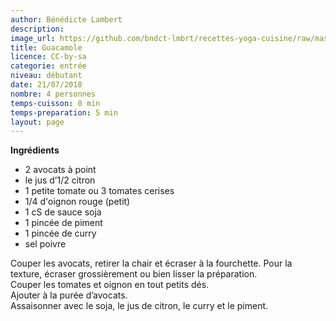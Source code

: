 ```yaml
---
author: Bénédicte Lambert
description: 
image_url: https://github.com/bndct-lmbrt/recettes-yoga-cuisine/raw/master/medias/guacamole.jpg
title: Guacamole
licence: CC-by-sa
categorie: entrée
niveau: débutant
date: 21/07/2018
nombre: 4 personnes
temps-cuisson: 0 min
temps-preparation: 5 min
layout: page
---
```



**Ingrédients**  

* 2 avocats à point
* le jus d’1/2 citron
* 1 petite tomate ou 3 tomates cerises
* 1/4 d'oignon rouge (petit)
* 1 cS de sauce soja
* 1 pincée de piment
* 1 pincée de curry
* sel poivre

Couper les avocats, retirer la chair et écraser à la fourchette. Pour la texture, écraser grossièrement ou bien lisser la préparation.  
Couper les tomates et oignon en tout petits dés.  
Ajouter à la purée d’avocats.  
Assaisonner avec le soja, le jus de citron, le curry et le piment.  
